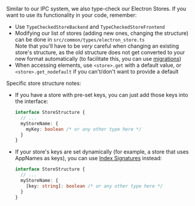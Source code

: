 Similar to our IPC system, we also type-check our Electron Stores. If you want to use its functionality in your code, remember:

- Use `TypeCheckedStoreBackend` and `TypeCheckedStoreFrontend`
- Modifying our list of stores (adding new ones, changing the structure) can be done in `src/common/types/electron_store.ts`  
  Note that you'll have to be _very_ careful when changing an existing store's structure, as the old structure does not get converted to
  your new format automatically (to facilitate this, you can use [migrations](https://github.com/sindresorhus/electron-store#migrations))
- When accessing elements, use `<store>.get` with a default value, or `<store>.get_nodefault` if you can't/don't want to
  provide a default

Specific store structure notes:

- If you have a store with pre-set keys, you can just add those keys into the interface:
  ```ts
  interface StoreStructure {
    // ...
    myStoreName: {
      myKey: boolean /* or any other type here */
    }
  }
  ```
- If your store's keys are set dynamically (for example, a store that uses AppNames as keys), you can use
  [Index Signatures](https://www.typescriptlang.org/docs/handbook/2/objects.html#index-signatures) instead:
  ```ts
  interface StoreStructure {
    // ...
    myStoreName: {
      [key: string]: boolean /* or any other type here */
    }
  }
  ```
